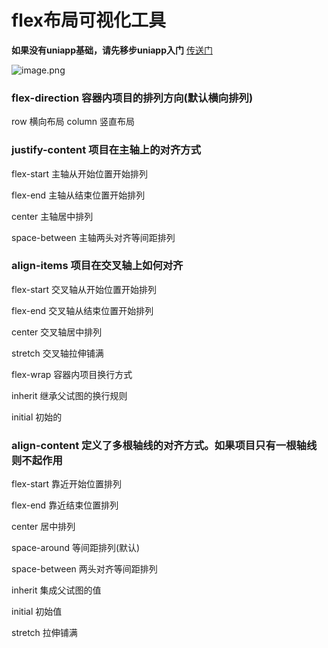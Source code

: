 # flex布局可视化工具

**如果没有uniapp基础，请先移步uniapp入门** [传送门](https://www.notion.so/uniapp-52f889b3ea124e988bdefc0f415a9afc)  

  

![image.png](https://upload-images.jianshu.io/upload_images/1419035-181d8b44a5b9c821.png?imageMogr2/auto-orient/strip%7CimageView2/2/w/248)

### flex-direction 容器内项目的排列方向(默认横向排列)

row 横向布局
column 竖直布局

### justify-content 项目在主轴上的对齐方式

flex-start 主轴从开始位置开始排列

flex-end 主轴从结束位置开始排列

center 主轴居中排列

space-between 主轴两头对齐等间距排列

### align-items 项目在交叉轴上如何对齐

flex-start 交叉轴从开始位置开始排列

flex-end 交叉轴从结束位置开始排列

center 交叉轴居中排列

stretch 交叉轴拉伸铺满

flex-wrap 容器内项目换行方式

inherit 继承父试图的换行规则

initial 初始的



### align-content 定义了多根轴线的对齐方式。如果项目只有一根轴线则不起作用

flex-start 靠近开始位置排列

flex-end 靠近结束位置排列

center 居中排列

space-around 等间距排列(默认)

space-between 两头对齐等间距排列

inherit 集成父试图的值

initial 初始值

stretch 拉伸铺满















